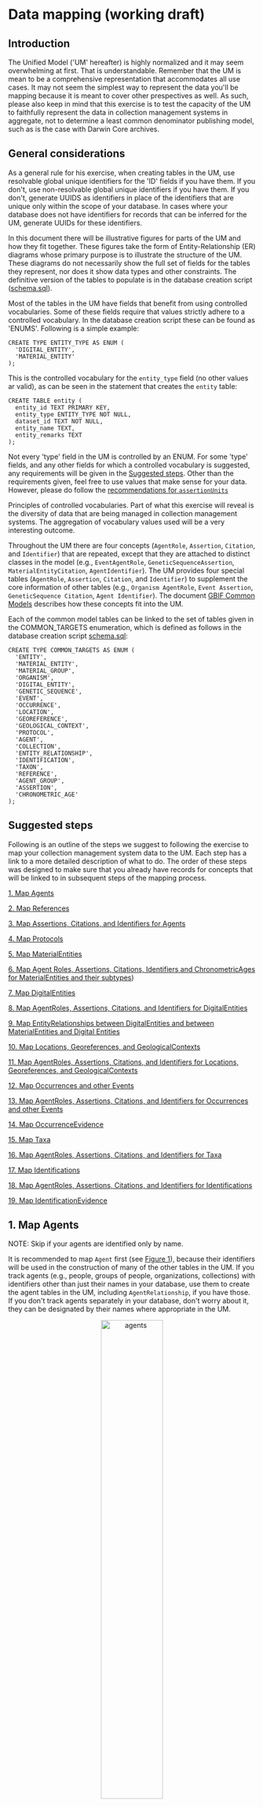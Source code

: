# Data mapping (working draft)

## Introduction

The Unified Model ('UM' hereafter) is highly normalized and it may seem overwhelming at first. That is understandable. Remember that the UM is mean to be a comprehensive representation that accommodates all use cases. It may not seem the simplest way to represent the data you'll be mapping because it is meant to cover other prespectives as well. As such, please also keep in mind that this exercise is to test the capacity of the UM to faithfully represent the data in collection management systems in aggregate, not to determine a least common denominator publishing model, such as is the case with Darwin Core archives. 

## General considerations

As a general rule for his exercise, when creating tables in the UM, use resolvable global unique identifiers for the 'ID' fields if you have them. If you don't, use non-resolvable global unique identifiers if you have them. If you don't, generate UUIDS as identifiers in place of the identifiers that are unique only within the scope of your database. In cases where your database does not have identifiers for records that can be inferred for the UM, generate UUIDs for these identifiers.

In this document there will be illustrative figures for parts of the UM and how they fit together. These figures take the form of Entity-Relationship (ER) diagrams whose primary purpose is to illustrate the structure of the UM. These diagrams do not necessarily show the full set of fields for the tables they represent, nor does it show data types and other constraints. The definitive version of the tables to populate is in the database creation script ([schema.sql](./schema.sql)).

Most of the tables in the UM have fields that benefit from using controlled vocabularies. Some of these fields require that values strictly adhere to a controlled vocabulary. In the database creation script these can be found as 'ENUMS'. Following is a simple example:

```
CREATE TYPE ENTITY_TYPE AS ENUM (
  'DIGITAL_ENTITY',
  'MATERIAL_ENTITY'
);
```
This is the controlled vocabulary for the `entity_type` field (no other values ar valid), as can be seen in the statement that creates the `entity` table:

```
CREATE TABLE entity (
  entity_id TEXT PRIMARY KEY,
  entity_type ENTITY_TYPE NOT NULL,
  dataset_id TEXT NOT NULL,
  entity_name TEXT,
  entity_remarks TEXT
);
```

Not every 'type' field in the UM is controlled by an ENUM. For some 'type' fields, and any other fields for which a controlled vocabulary is suggested, any requirements will be given in the [Suggested steps](#suggested-steps). Other than the requirements given, feel free to use values that make sense for your data. However, please do follow the [recommendations for `assertionUnits`](https://docs.google.com/document/d/1ZTMt-V3U0D0761bqqogeN58MjuHhIs_Kisu6CRtl-uA/edit#heading=h.a8fhzgvypuhh)

 Principles of controlled vocabularies. Part of what this exercise will reveal is the diversity of data that are being managed in collection management systems. The aggregation of vocabulary values used will be a very interesting outcome.

Throughout the UM there are four concepts (`AgentRole`, `Assertion`, `Citation`, and `Identifier`) that are repeated, except that they are attached to distinct classes in the model (e.g., `EventAgentRole`, `GeneticSequenceAssertion`, `MaterialEntityCitation`, `AgentIdentifier`). 
The UM provides four special tables (`AgentRole`, `Assertion`, `Citation`, and `Identifier`) to supplement the core information of other tables (e.g., `Organism AgentRole`, `Event Assertion`, `GeneticSequence Citation`, `Agent Identifier`). The document [GBIF Common Models](https://docs.google.com/document/d/1ZTMt-V3U0D0761bqqogeN58MjuHhIs_Kisu6CRtl-uA/edit?usp=sharing) describes how these concepts fit into the UM.

Each of the common model tables can be linked to the set of tables given in the COMMON_TARGETS enumeration, which is defined as follows in the database creation script [schema.sql](./schema.sql):
```
CREATE TYPE COMMON_TARGETS AS ENUM (
  'ENTITY',
  'MATERIAL_ENTITY',
  'MATERIAL_GROUP',
  'ORGANISM',
  'DIGITAL_ENTITY',
  'GENETIC_SEQUENCE',
  'EVENT',
  'OCCURRENCE',
  'LOCATION',
  'GEOREFERENCE',
  'GEOLOGICAL_CONTEXT',
  'PROTOCOL',
  'AGENT',
  'COLLECTION',
  'ENTITY_RELATIONSHIP',
  'IDENTIFICATION',
  'TAXON',
  'REFERENCE',
  'AGENT_GROUP',
  'ASSERTION',
  'CHRONOMETRIC_AGE'
);
```
## Suggested steps

Following is an outline of the steps we suggest to following the exercise to map your collection management system data to the UM. Each step has a link to a more detailed description of what to do. The order of these steps was designed to make sure that you already have records for concepts that will be linked to in subsequent steps of the mapping process.

[1. Map Agents](#1-map-agents)

[2. Map References](#2-map-references)

[3. Map Assertions, Citations, and Identifiers for Agents](#3-map-assertions-citations-and-identifiers-for-agents)

[4. Map Protocols](#4-map-protocols)

[5. Map MaterialEntities](#5-map-materialentities)

[6. Map Agent Roles, Assertions, Citations, Identifiers and ChronometricAges for MaterialEntities and their subtypes](#6-map-agent-roles-assertions-citations-identifiers-and-chronometricages-for-materialentities-and-their-subtypes))

[7. Map DigitalEntities](#7-map-digitalentities)

[8. Map AgentRoles, Assertions, Citations, and Identifiers for DigitalEntities](#8-map-agentroles-assertions-citations-and-identifiers-for-digitalentities)

[9. Map EntityRelationships between DigitalEntities and between MaterialEntities and Digital Entities](#9-map-entityrelationships-between-digitalentities-and-between-materialentities-and-digital-entities)

[10. Map Locations, Georeferences, and GeologicalContexts](#)

[11. Map AgentRoles, Assertions, Citations, and Identifiers for Locations, Georeferences, and GeologicalContexts](#)

[12. Map Occurrences and other Events](#)

[13. Map AgentRoles, Assertions, Citations, and Identifiers for Occurrences and other Events](#)

[14. Map OccurrenceEvidence](#)

[15. Map Taxa](#)

[16. Map AgentRoles, Assertions, Citations, and Identifiers for Taxa](#)

[17. Map Identifications](#)

[18. Map AgentRoles, Assertions, Citations, and Identifiers for Identifications](#)

[19. Map IdentificationEvidence](#)

## 1. Map Agents

NOTE: Skip if your agents are identified only by name.

It is recommended to map `Agent` first (see [Figure 1](#figure-1)), because their identifiers will be used in the construction of many of the other tables in the UM. If you track agents (e.g., people, groups of people, organizations, collections) with identifiers other than just their names in your database, use them to create the agent tables in the UM, including `AgentRelationship`, if you have those. If you don't track agents separately in your database, don't worry about it, they can be designated by their names where appropriate in the UM. 

<p align=center><img src="./_images/agents.png" alt="agents" width="50%"/>
<p align=center>Figure 1. Agents and their relationships in the Unified Model

### `agent_type` vocabulary
If an `Agent ` is a `Collection` or an `AgentGroup`, the `agent_type` MUST be `COLLECTION` or `AGENT_GROUP` respectively. However, the agent_type field is not controlled by an ENUM, because there are other possible values that are not subtypes of `Agent`, such as `ORGANIZATION`, `PERSON`, and even `ORGANISM`.

### `collection_type` vocabulary
We would expect to be informed here by work on the Latimer Core. For this exercise we suggest, for example, `MUSEUM`, `HERBARIUM`, `BOTANICAL_GARDEN`, `ZOO`.

### `agent_group_type` vocabulary
An `AgentGroup` is a way to refer to a single `Agent` entity that is composed of multiple `Agent`s. Thus, a group of `Collection`s might be a `CONSORTIUM`, a group of university students might be a `CLASS`.
  
### `agent_relationship_type` vocabulary
The range of possible relationships between `Agent`s is vast. Note that the relationship has directionality. The `subject_agent_id` is related to the `object_agent_id` in the direction expressed in the `agent_relationship_type`. Even so, it helps to express the directionality in the `agent_relationship_type` term, for example, `DOCTORAL_ADVISOR_OF` instead of `DOCTORAL_ADVISOR`.

## 2. Map References

NOTE: Skip if your `Reference`s are identified only by bibliographic citations or if you do not have `Reference`s in your data.

A `Reference`, like an `Agent`, has the potential to be related to many different kinds of things (e.g., `MaterialEntity`, `Event`, `Taxon`) in the UM, through `Citation`s. So, if you track references with identifiers, create `Reference` records for them so that they can be connected when the other tables they are related to are created. If you don't track reference separately in your database, don't worry about it, they can be designated by their bibliographic citations where appropriate in the UM. 

### `reference_type` vocabulary
Here are some suggestions, but feel free to suggest others if none of these suffices: `JOURNAL_ARTICLE`, `BOOK`, `BOOK_SECTION`, `DISSERTATION`,  `FIELD_NOTEBOOK`, `WEB_PAGE`, `OTHER`.

## 3. Map Assertions, Citations, and Identifiers for Agents

NOTE: Skip if you created no `Agent` records in [Step 1](#1-map-agents)

It is possible to create Agent `Assertion`s, `Citation`s, and `Identifier`s. See [GBIF Common Models](https://docs.google.com/document/d/1ZTMt-V3U0D0761bqqogeN58MjuHhIs_Kisu6CRtl-uA/edit?usp=sharing) for general discussions about how to map to these three types of tables.

### `assertion_target_type` vocabulary
The value for this term MUST be one of `AGENT`, `AGENT_GROUP`, or `COLLECTION` and MUST match the table to which the Assertion applies.

### `assertion_type` vocabulary
No specific controlled vocabulary is suggested, but please see the [Principles of vocabulary terms](principles-of-vocabulary-terms) when inventing them. 

### `assertion_unit` vocabulary
Suggestions for unit vocabulary are given in [Principles of vocabulary terms](principles-of-vocabulary-terms). 

## 4. Map Protocols

NOTE: Skip if your `Protocol`s are identified only by simple strings (names or descriptions) or if you do not have `Protocol`s mentioned in your data.

A `Protocol` can be used by the classes `Event`, `ChronometricAge`, and the various `Assertion`s. If you track protocols with identifiers, create `Protocol` records for them so that they can be connected when the tables they are related to are created.

## 5. Map MaterialEntities

<p align=center><img src="./_images/entities.png" alt="agents" width="75%"/>
<p align=center>Figure 2. Entities and their relationships in the Unified Model

A `MaterialEntity` can be any physical object (same as [bco:material entity](http://purl.obolibrary.org/obo/BFO_0000040) and [dcterms:PhysicalResource](http://purl.org/dc/terms/PhysicalResource)). In the UM there can be many types of `MaterialEntity`s, which are distinguished by the value of `materialEntityType`. These can be as specific as desired, but there are two `MaterialEntity` subtype classes to distinguish two important concepts, `MaterialGroup` and `Organism`. For each `MaterialEntity`, also create an `Entity` record using the same identifier for the `entityID` as for the `digitalEntityID`. The `entityType` for the `Entity` MUST be `MATERIAL_ENTITY`. 
  
A `MaterialGroup` is any set of `MaterialEntity`s and its utility is to be able to make `Assertion`s about the group as a whole, distinct from `Assertion`s about its individual members (e.g., the weight of an entire catch as opposed to the weights of selected individuals in the catch). A `MaterialGroup` record MUST have a corresponding `MaterialEntity` record, which in turn MUST have `MATERIAL_GROUP` as its `materialEntityType`.

An Organism (same as [dwc:Organism](https://dwc.tdwg.org/terms/#organism)) is modeled in the UM as a `MaterialEntity`, even if none of the material remains accessible (such as in the case of some observations, or the case of a specimen that was lost or destroyed). In the most basic case, a cataloged item consists of the entire existing material remains of a single `Organism`. These may be separated into "parts", which may or may not be tracked separately. When they are tracked separately, the `Entity` that unites them is the `Organism`. The derivation of the "parts" from the `Organism` (or from each other) are [expressed through `EntityRelatiosnhip`s](#7-map-entityrelationships-between-materialentities). An `Organism` record MUST have a corresponding `MaterialEntity` record, which in turn MUST have `ORGANISM` as its `materialEntityType`.

## 6. Map Agent Roles, Assertions, Citations, Identifiers and ChronometricAges for MaterialEntities and their subtypes

Figure 3 shows the relationships between `MaterialEntity` and associated tables, including the common model tables. The relationships between `MaterialEntity` and other `Entity ` tables was shown in Figure 2. Each of the `Entity` tables can be connected to the common model tables. The important thing is to make sure that the connections happen at the appropriate, most specific level in the hierarchy. For example, suppose a blood sample was taken from an `Organism` and its volume was measured. The blood sample is a `MaterialEntity` (NOT and `Organism`). There should be an `EntityRelationship` showing the subject `MaterialEntity` had the relationship `extractedFrom` the object `Organism`. The blood sample volume should result in an `Assertion` for the `MaterialEntity`, not an `Assertion` for the corresponding parent `Entity` record, nor the related `Organism` record. Specifically, the `assertionTargetID` should be the same as the `materialEntityID` for the blood sample, the `assertionTargetType` MUST be `MATERIAL_ENTITY`, the `assertionType` should be `VOLUME`, the `assertionValue` should be left empty, the `assertionValueNumeric` should have the numerical value of the volume, and the `assertionUnit` should have an appropriate SI unit (e.g., 'ml'). The same principles apply to relationships to the `Citation`, `AgentRole` and `Identifier` tables - they should be associated with the correct `Entity`.
 
A `ChronometricAge`s MUST only be related directly to a `MaterialEntity`. 

<p align=center><img src="./_images/materialentities.png" alt="agents"/>
<p align=center>Figure 3. MaterialEntities and related tables in the Unified Model
  
## 7. Map DigitalEntities

In the UM there can be many types of `DigitalEntity`. These are distinguished by the `digitalEntityType` field, which has a strictly controlled vocabulary consisting of the values in the following enumeration:

```
CREATE TYPE DIGITAL_ENTITY_TYPE AS ENUM (
  'DATASET',
  'INTERACTIVE_RESOURCE',
  'MOVING_IMAGE',
  'SERVICE',
  'SOFTWARE',
  'SOUND',
  'STILL_IMAGE',
  'TEXT',
  'GENETIC_SEQUENCE'
);
```
  
One of these, the `GENETIC_SEQUENCE` is a formal subtype of `DigitalEntity` (see Figure 2). This means that when a `GENETIC_SEQUENCE` record is created, a corresponding `MaterialEntity` record MUST also be created, and the `digitalEntityType` for it MUST be `GENETIC_SEQUENCE`. For each `DigitalEntity`, also create an `Entity` record using the same unique identifier for the `entityID` as for the `digitalEntityID`. The `entityType` for the `Entity` MUST be `DIGITAL_ENTITY`.

## 8. Map AgentRoles, Assertions, Citations, and Identifiers for DigitalEntities

The same kinds of common model associations shown in Figure 3 for `MaterialEntity`s can be made for `DigitalEntity`s except that the `targetID`s MUST all point to the DigitalEntity and the `targetType`s MUST be either `DIGITAL_ENTITY` or `GENETIC_SEQUENCE`, as appropriate. 

## 9. Map EntityRelationships between DigitalEntities and between MaterialEntities and Digital Entities

The relationships between `Entity` tables was shown in Figure 2. Here we will concentrate not on the subtype relationships, which were covered above, but on the associations tha can be catured in the `EntityRelationship` table.

## 10. Map Locations, Georeferences, and GeologicalContexts

<p align=center><img src="./_images/locations.png" alt="locations" width="50%"/>
<p align=center>Figure 4. Locations in the Unified Model

## 11. Map AgentRoles, Assertions, Citations, and Identifiers for Locations, Georeferences, and GeologicalContexts
## 12. Map Occurrences and other Events

<p align=center><img src="./_images/events.png" alt="events" width="75%"/>
<p align=center>Figure 5. Events in the Unified Model

![Entities](./_images/occurrences.png)
<p align=center>Figure 6. Occurrences in the Unified Model

## 13. Map AgentRoles, Assertions, Citations, and Identifiers for Occurrences and other Events
## 14. Map OccurrenceEvidence
## 15. Map Taxa
## 16. Map AgentRoles, Assertions, Citations, and Identifiers for Taxa
## 17. Map Identifications

![Entities](./_images/identifications.png)
<p align=center>Figure 7. Identifications in the Unified Model

## 18. Map AgentRoles, Assertions, Citations, and Identifiers for Identifications
## 19. Map IdentificationEvidence


## Data Mapping (previous draft)
The data model is highly normalized and it's understandable that it may feel overwhelming at first.
A suggested approach on how to map data to the model is provided, aiming to introduce it in sections.
These are structured as:

1. Create the core `Entities` in the model (i.e. Specimens, Images, Organisms)
2. Create the `EntityRelationships` between those `Entities` (e.g. capturing that a tissue sample was taken from a specimen)
3. Create the `Events` associated with the `Entities` (e.g. the gathering event)
4. Add the current and historical species `Identifications` to the `MaterialEntities` (Morphological or DNA based)
5. Connect the `Agents` (e.g. People) associated with the `Entities` and `Events`
6. Add the `Assertions` such as measurements or additional fields of interest for all `Entities`
7. Add the `Identifiers` to be tracked along with the `Entities`

It is likely that the source data being mapped won't have all data objects needed and some will need to be "invented". 
For example, a source database may have the collecting event and location merged into a single table. 
This will require an object to be split, or possibly inferred during the mapping.

- All primary keys in tables shown be globally unique, to allow the data to be mixed with data from other sources
- We recommend using a UUID as a key for any object inferred (for this exercise)
- Please always refer to the latest [data schema](./schema.sql) when mapping; it may have evolved since this documentation was created

## 1. Create the core `Entities`

The tables to populate are shown:

![Entities](./_images/entity.png)

Notes:

- This uses inheritance, and so an `Entity` record must exist with the *same ID* as the entry for the sub-entity (and so on)
- The `Entity` IDs should be globally unique as the records will be integrated with other sources
- The `datasetKey` should be a globally unique identifier. In the absence of one, we recommended to use a UUID

## 2. Create the `EntityRelationships`

The tables to populate are shown:

![Entities](./_images/entity_relationship.png)

Notes:

- The `EntityRelationshipID`  should be globally unique as the records will be integrated with other sources

## 3. Create the `Events` 

The tables to populate are shown:

![Entities](./_images/event.png)

Notes:

- The IDs should be globally unique as the records will be integrated with other sources

## 4. Add the species `Identifications` 

The tables to populate are shown for morphological identification:

![Entities](./_images/identification.png)

Notes:

- The IDs should be globally unique as the records will be integrated with other sources

For DNA based identification of a sequence, using a reference taxonomic database the tables are shown:

![Entities](./_images/identification_sequence.png)

## 5. Connect the `Agents` 

The tables to populate are shown:

![Entities](./_images/agent.png)

## 6. Add the `Assertions` 

The tables to populate are shown:

![Entities](./_images/assertion.png)

## 7. Add the `Identifiers`

The tables to populate are shown:

![Entities](./_images/identifier.png)
